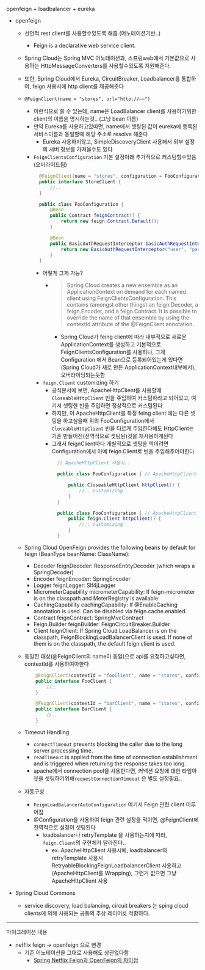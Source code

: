 openfeign + loadbalancer + eureka

- openfeign
  - 선언적 rest client를 사용할수있도록 해줌 (어노테이션기반..)
    - Feign is a declarative web service client.
  - Spring Cloud는 Spring MVC 어노테이션과, 스프링web에서 기본값으로 사용하는 HttpMessageConverters를 사용할수있도록 지원해준다. 
  - 또한, Spring Cloud에서 Eureka, CircuitBreaker, Loadbalancer를 통합하여, feign 사용시에 http client를 제공해준다
  - `@FeignClient(name = "stores", url="http://~~")`
    - 이런식으로 쓸 수 있는데, name은 LoadBalancer client를 사용하기위한 client의 이름을 명시하는것.. (그냥 bean 이름)
    - 만약 Eureka를 사용하고있따면, name에서 셋팅된 값이 eureka에 등록된 서비스이름과 동일할때 해당 주소로 resolve 해준다
      - Eureka 사용하지않고, SimpleDiscoveryClient 사용해서 외부 설정의 서버 정보를 가져올수도 있다
    - `FeignClientsConfiguration` 기본 설정아래 추가적으로 커스텀할수있음 (오버라이드됨)
      ```java
        @FeignClient(name = "stores", configuration = FooConfiguration.class) // 요렇게 커스텀가능
        public interface StoreClient {
            //..
        }

        public class FooConfiguration {
            @Bean
            public Contract feignContract() {
                return new feign.Contract.Default();
            }

            @Bean
            public BasicAuthRequestInterceptor basicAuthRequestInterceptor() {
                return new BasicAuthRequestInterceptor("user", "password");
            }
        }

      ```
      - 어떻게 그게 가능? 
        - > Spring Cloud creates a new ensemble as an ApplicationContext on demand for each named client using FeignClientsConfiguration. This contains (amongst other things) an feign.Decoder, a feign.Encoder, and a feign.Contract. It is possible to override the name of that ensemble by using the contextId attribute of the @FeignClient annotation.
          - Spring Cloud가 feing client에 따라 내부적으로 새로운 ApplicationContext를 생성하고 기본적으로 FeignClientsConfiguration를 사용하나, 그게 Configuration 에서 Bean으로 등록되어있는게 있다면(Spring Cloud가 새로 만든 ApplicationContext내부에서), 오버라이딩되는듯함
      - `feign.Client` customizing 하기 
        - 공식문서에 보면, ApacheHttpClient를 사용할때 `CloseableHttpClient` 빈을 주입하여 커스텀하라고 되어있고, 여기서 셋팅한 빈을 주입하면 정상적으로 커스텀된다
        - 하지만, 이 ApacheHttpClient를 특정 feing client 에는 다른 셋팅을 하고싶을때 위의 FooConfiguration에서 `CloseableHttpClient` 빈을 다르게 주입한다해도 HttpClient는 기존 만들어진(전역적으로 셋팅된)것을 재사용하게된다
        - 그래서 feignClient마다 개별적으로 셋팅을 먹이려면 Configuration에서 아예 feign.Client로 빈을 주입해주어야한다
          ```java
            // ApacheHttpClient 사용시..

            public class FooConfiguration { // ApacheHttpClient 오버라이딩 안됨 

                public CloseableHttpClient httpClient() {
                    //.. customizing
                }
            }

            public class FooConfiguration { // ApacheHttpClient 오버라이딩 됨
                public feign.Client httpClient() {
                    //.. customizing
                }
            }
          ```
  - Spring Cloud OpenFeign provides the following beans by default for feign (BeanType beanName: ClassName):
    - Decoder feignDecoder: ResponseEntityDecoder (which wraps a SpringDecoder)
    - Encoder feignEncoder: SpringEncoder
    - Logger feignLogger: Slf4jLogger
    - MicrometerCapability micrometerCapability: If feign-micrometer is on the classpath and MeterRegistry is available
    - CachingCapability cachingCapability: If @EnableCaching annotation is used. Can be disabled via feign.cache.enabled.
    - Contract feignContract: SpringMvcContract
    - Feign.Builder feignBuilder: FeignCircuitBreaker.Builder
    - Client feignClient: If Spring Cloud LoadBalancer is on the classpath, FeignBlockingLoadBalancerClient is used. If none of them is on the classpath, the default feign client is used.
  - 동일한 대상(@FeignClient의 name이 동일)으로 api를 요청하고싶다면, contextId를 사용하여아한다
    ```java
        @FeignClient(contextId = "fooClient", name = "stores", configuration = FooConfiguration.class)
        public interface FooClient {
            //..
        }

        @FeignClient(contextId = "barClient", name = "stores", configuration = BarConfiguration.class)
        public interface BarClient {
            //..
        }
    ```
  - Timeout Handling
    - `connectTimeout` prevents blocking the caller due to the long server processing time.
    - `readTimeout` is applied from the time of connection establishment and is triggered when returning the response takes too long.
    - apache에서 connection pool을 사용한다면, 커넥션 요청에 대한 타임아웃을 셋팅하기위해`requestConnectionTimeout` 은 별도 설정필요..

  - 자동구성
    - `FeignLoadBalancerAutoConfiguration` 여기서 Feign 관련 client 이루어짐
    - @Configuration을 사용하여 feign 관련 설정을 먹이면, @FeignClient에 전역적으로 설정이 셋팅된다
      - loadbalancer나 retryTemplate 을 사용하는지에 따라, `feign.Client`의 구현체가 달라진다..
        - ex. ApacheHttpClient 사용시에, loadbalancer와 retryTemplate 사용시 RetryableBlockingFeignLoadbalancerClient 사용하고(ApacheHttpClient를 Wrapping), 그런거 없으면 그냥 ApacheHttpClient 사용
    
          



- Spring Cloud Commons
  - service discovery, load balancing, circuit breakers 는 sping cloud clients에 의해 사용되는 공통의 추상 레이어로 적합하다.
  


--- 

마이그레이션 내용
- netflix feign -> openfeign 으로 변경
  - 기존 어노테이션을 그대로 사용해도 상관없다함
    - [Spring Netflix Feign과 OpenFeign의 차이점](https://recordsoflife.tistory.com/294)



